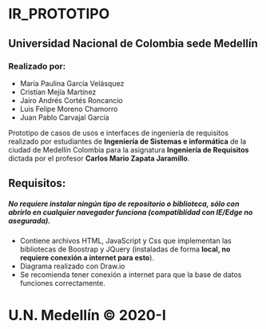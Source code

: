 # IR_PROTOTIPO
## Universidad Nacional de Colombia sede Medellín
### Realizado por:
* María Paulina García Velásquez
* Cristian Mejía Martínez
* Jairo Andrés Cortés Roncancio
* Luis Felipe Moreno Chamorro
* Juan Pablo Carvajal García

 Prototipo de casos de usos e interfaces de ingeniería de requisitos realizado por estudiantes de <b>Ingeniería de Sistemas e informática</b> de la ciudad de Medellín Colombia para la asignatura <b>Ingeniería de Requisitos</b> dictada por el profesor <b>Carlos Mario Zapata Jaramillo</b>.
 
 ## Requisitos:
 ##### No requiere instalar ningún tipo de repositorio o biblioteca, sólo con abrirlo en cualquier navegador funciona (compatiblidad con IE/Edge no asegurada). 
 * Contiene archivos HTML, JavaScript y Css que implementan las bibliotecas de Boostrap y JQuery (instaladas de forma <b>local, no requiere conexión a internet para esto</b>).
 * Diagrama realizado con Draw.io
 * Se recomienda tener conexión a internet para que la base de datos funciones correctamente.

# U.N. Medellín © 2020-I 